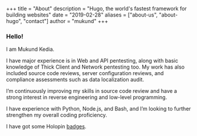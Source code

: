 +++
title = "About"
description = "Hugo, the world's fastest framework for building websites"
date = "2019-02-28"
aliases = ["about-us", "about-hugo", "contact"]
author = "mukund"
+++

### Hello! 

I am Mukund Kedia.

I have major experience is in Web and API pentesting, along with basic knowledge of Thick Client and Network pentesting too. My work has also included source code reviews, server configuration reviews, and compliance assessments such as data localization audit.

I’m continuously improving my skills in source code review and have a strong interest in reverse engineering and low-level programming.

I have experience with Python, Node.js, and Bash, and I’m looking to further strengthen my overall coding proficiency.

I have got some Holopin [badges](https://www.holopin.io/@devplayer55221#badges).

